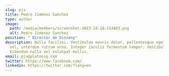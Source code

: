 ```yaml
---
slug: pjs
title: Pedro Jimenez Sanchez
type: author
image:
  path: /media/members/screenshot-2023-10-18-114803.png
  alt: Pedro Jimenez Sanchez
position: " Director de Disseny"
description: Nulla facilisi. Vestibulum mauris dolor, pellentesque eget nibh
  vel, interdum rutrum urna. Integer iaculis fermentum tempor. Vestibulum
  bibendum nulla vel volutpat mollis.
email: pjs@platoniq.com
twitter: https://www.facebook.com/
linkedin: https://twitter.com/?lang=en
---
```

